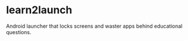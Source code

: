 learn2launch
============

Android launcher that locks screens and waster apps behind educational questions.

